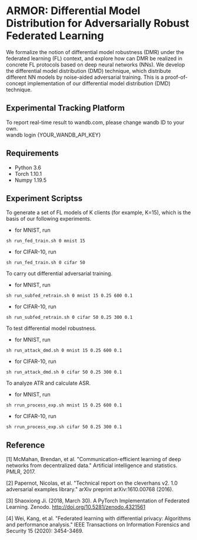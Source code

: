 # ARMOR: Differential Model Distribution for Adversarially Robust Federated Learning

We formalize the notion of differential model robustness (DMR) under the federated learning (FL) context,
and explore how can DMR be realized in concrete FL protocols based on deep neural networks (NNs).
We develop the differential model distribution (DMD) technique,
which distribute different NN models by noise-aided adversarial training.
This is a proof-of-concept implementation of our differential model distribution (DMD) technique.


## Experimental Tracking Platform

To report real-time result to wandb.com, please change wandb ID to your own. \
wandb login {YOUR_WANDB_API_KEY}

## Requirements
* Python 3.6
* Torch 1.10.1
* Numpy 1.19.5

## Experiment Scriptss

To generate a set of FL models of K clients (for example, K=15),
which is the basis of our following experiments.

*  for MNIST, run
``` 
sh run_fed_train.sh 0 mnist 15
``` 

*  for CIFAR-10, run
``` 
sh run_fed_train.sh 0 cifar 50
``` 

To carry out differential adversarial training.

*  for MNIST, run
``` 
sh run_subfed_retrain.sh 0 mnist 15 0.25 600 0.1
``` 

*  for CIFAR-10, run
``` 
sh run_subfed_retrain.sh 0 cifar 50 0.25 300 0.1
``` 

To test differential model robustness.

*  for MNIST, run
``` 
sh run_attack_dmd.sh 0 mnist 15 0.25 600 0.1
``` 

*  for CIFAR-10, run
``` 
sh run_attack_dmd.sh 0 cifar 50 0.25 300 0.1
``` 

To analyze ATR and calculate ASR.

*  for MNIST, run
``` 
sh rrun_process_exp.sh mnist 15 0.25 600 0.1
``` 

*  for CIFAR-10, run
``` 
sh rrun_process_exp.sh cifar 50 0.25 300 0.1
``` 

## Reference
[1] McMahan, Brendan, et al. "Communication-efficient learning of deep networks from decentralized data." Artificial intelligence and statistics. PMLR, 2017.

[2] Papernot, Nicolas, et al. "Technical report on the cleverhans v2. 1.0 adversarial examples library." arXiv preprint arXiv:1610.00768 (2016).

[3] Shaoxiong Ji. (2018, March 30). A PyTorch Implementation of Federated Learning. Zenodo. http://doi.org/10.5281/zenodo.4321561

[4] Wei, Kang, et al. "Federated learning with differential privacy: Algorithms and performance analysis." IEEE Transactions on Information Forensics and Security 15 (2020): 3454-3469.
